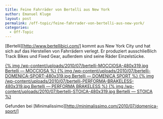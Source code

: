 ```yaml
---
title: Feine Fahrräder von Bertelli aus New York
author: Emanuel Kluge
layout: post
permalink: /off-topic/feine-fahrrader-von-bertelli-aus-new-york/
categories:
  - Off-Topic
---
```


[Bertelli][http://www.bertellibici.com/] kommt aus New York City und hat sich auf das Herstellen von Fahrrädern verlegt. Er produziert ausschließlich Track Bikes und Fixed Gear, außerdem sind seine Räder Einzelstücke.

<a href="http://www.bertellibici.com/product.php?works_id=119">
  {% img /wp-content/uploads/2010/07/bertelli-MOCCIOSA-480x319.jpg Bertelli &mdash; MOCCIOSA %}
</a>

<a href="http://www.bertellibici.com/product.php?works_id=116">
  {% img /wp-content/uploads/2010/07/bertelli-DOMENICA-SPORT-480x319.jpg Bertelli &mdash; DOMENICA SPORT %}
</a>

<a href="http://www.bertellibici.com/product.php?works_id=117">
  {% img /wp-content/uploads/2010/07/bertelli-PERFORMA-BRAKELESS-480x319.jpg Bertelli &mdash; PERFORMA BRAKELESS %}
</a>

<a href="http://www.bertellibici.com/product.php?works_id=115">
  {% img /wp-content/uploads/2010/07/bertelli-STOICA-480x319.jpg Bertelli &mdash; STOICA %}
</a>

Gefunden bei [Minimalissimo][http://minimalissimo.com/2010/07/domenica-sport/]
